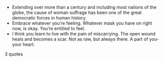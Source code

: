  - Extending over more than a century and including most nations of the globe, the cause of woman suffrage has been one of the great democratic forces in human history.
 - Embrace whatever you’re feeling. Whatever mask you have on right now, is okay. You’re entitled to feel.
 - I think you learn to live with the pain of miscarrying. The open wound heals and becomes a scar. Not as raw, but always there. A part of you- your heart.

3 quotes